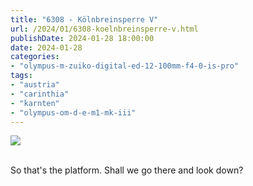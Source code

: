```yaml
---
title: "6308 - Kölnbreinsperre V"
url: /2024/01/6308-koelnbreinsperre-v.html
publishDate: 2024-01-28 18:00:00
date: 2024-01-28
categories:
- "olympus-m-zuiko-digital-ed-12-100mm-f4-0-is-pro"
tags:
- "austria"
- "carinthia"
- "karnten"
- "olympus-om-d-e-m1-mk-iii"
---
```

<div class="container">
<div class="center"><a target="_blank" href="https://d25zfm9zpd7gm5.cloudfront.net/1200x1200/2020/20200730_122133_lr.jpg"><img class="webfeedsFeaturedVisual" src="https://d25zfm9zpd7gm5.cloudfront.net/0600x0600/2020/20200730_122133_lr.jpg" /></a></div>
</div>
<br />

So that's the platform. Shall we go there and look down?

